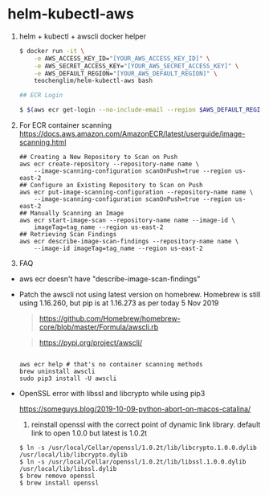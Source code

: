 # helm-kubectl-aws

1. helm + kubectl + awscli docker helper

    ```bash
    $ docker run -it \
        -e AWS_ACCESS_KEY_ID="[YOUR_AWS_ACCESS_KEY_ID]" \
        -e AWS_SECRET_ACCESS_KEY="[YOUR_AWS_SECRET_ACCESS_KEY]" \
        -e AWS_DEFAULT_REGION="[YOUR_AWS_DEFAULT_REGION]" \
        teochenglim/helm-kubectl-aws bash

    ## ECR Login

    $ $(aws ecr get-login --no-include-email --region $AWS_DEFAULT_REGION)

    ```

2. For ECR container scanning
https://docs.aws.amazon.com/AmazonECR/latest/userguide/image-scanning.html

    ```shell
    ## Creating a New Repository to Scan on Push
    aws ecr create-repository --repository-name name \
        --image-scanning-configuration scanOnPush=true --region us-east-2
    ## Configure an Existing Repository to Scan on Push
    aws ecr put-image-scanning-configuration --repository-name name \
        --image-scanning-configuration scanOnPush=true --region us-east-2
    ## Manually Scanning an Image
    aws ecr start-image-scan --repository-name name --image-id \
        imageTag=tag_name --region us-east-2
    ## Retrieving Scan Findings
    aws ecr describe-image-scan-findings --repository-name name \
        --image-id imageTag=tag_name --region us-east-2

    ```

3. FAQ

  * aws ecr doesn't have "describe-image-scan-findings"

  * Patch the awscli not using latest version on homebrew. Homebrew is still using 1.16.260, but pip is at 1.16.273 as per today 5 Nov 2019

    > https://github.com/Homebrew/homebrew-core/blob/master/Formula/awscli.rb

    > https://pypi.org/project/awscli/


      ```shell

      aws ecr help # that's no container scanning methods
      brew uninstall awscli
      sudo pip3 install -U awscli
      ```

  * OpenSSL error with libssl and libcrypto while using pip3
  
    https://someguys.blog/2019-10-09-python-abort-on-macos-catalina/

    1. reinstall openssl with the correct point of dynamic link library. default link to open 1.0.0 but latest is 1.0.2t

    ```shell
    $ ln -s /usr/local/Cellar/openssl/1.0.2t/lib/libcrypto.1.0.0.dylib /usr/local/lib/libcrypto.dylib
    $ ln -s /usr/local/Cellar/openssl/1.0.2t/lib/libssl.1.0.0.dylib /usr/local/lib/libssl.dylib
    $ brew remove openssl
    $ brew install openssl
    ```
